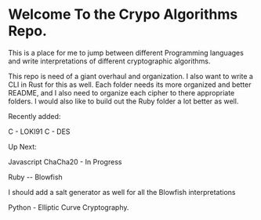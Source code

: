 # Welcome To the Crypo Algorithms Repo.

This is a place for me to jump between different Programming languages and write interpretations of different cryptographic algorithms. 

This repo is need of a giant overhaul and organization. I also want to write a CLI in Rust for this as well. Each folder needs its more organized and better README, and I also need to organize each cipher to there appropriate folders. I would also like to build out the Ruby folder a lot better as well.  

Recently added:

C - LOKI91
C - DES

Up Next:

Javascript ChaCha20 - In Progress

Ruby -- Blowfish

I should add a salt generator as well for all the Blowfish interpretations

Python - Elliptic Curve Cryptography.
